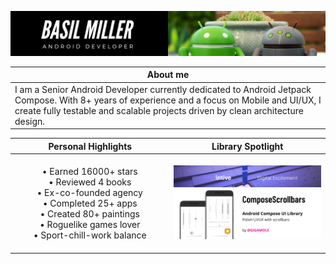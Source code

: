 [![](/media/header.png)](https://www.linkedin.com/in/gigamole/)

|About me|
|-|
|I am a Senior Android Developer currently dedicated to Android Jetpack Compose. With 8+ years of experience and a focus on Mobile and UI/UX, I create fully testable and scalable projects driven by clean architecture design.|

|Personal Highlights|Library Spotlight|
|:-:|:-:|
|<br>• Earned 16000+ stars<br>• Reviewed 4 books<br>• Ex-co-founded agency<br>• Completed 25+ apps<br>• Created 80+ paintings<br>• Roguelike games lover<br>• Sport-chill-work balance<br><img height="1" width="395"/>|<a href="https://github.com/GIGAMOLE/ComposeScrollbars"><img src="/media/ComposeScrollbars.png" width="395"/></a>
